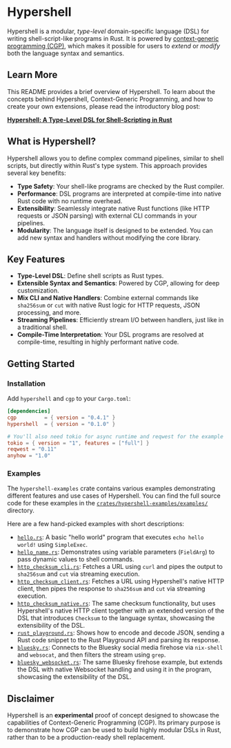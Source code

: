 # Hypershell

Hypershell is a modular, *type-level* domain-specific language (DSL) for writing shell-script-like programs in Rust. It is powered by [context-generic programming (CGP)](https://contextgeneric.dev/), which makes it possible for users to *extend* or *modify* both the language syntax and semantics.

## Learn More

This README provides a brief overview of Hypershell. To learn about the concepts behind Hypershell, Context-Generic Programming, and how to create your own extensions, please read the introductory blog post:

[**Hypershell: A Type-Level DSL for Shell-Scripting in Rust**](https://contextgeneric.dev/blog/hypershell-release/)

## What is Hypershell?

Hypershell allows you to define complex command pipelines, similar to shell scripts, but directly within Rust's type system. This approach provides several key benefits:

-   **Type Safety**: Your shell-like programs are checked by the Rust compiler.
-   **Performance**: DSL programs are interpreted at compile-time into native Rust code with no runtime overhead.
-   **Extensibility**: Seamlessly integrate native Rust functions (like HTTP requests or JSON parsing) with external CLI commands in your pipelines.
-   **Modularity**: The language itself is designed to be extended. You can add new syntax and handlers without modifying the core library.

## Key Features

-   **Type-Level DSL**: Define shell scripts as Rust types.
-   **Extensible Syntax and Semantics**: Powered by CGP, allowing for deep customization.
-   **Mix CLI and Native Handlers**: Combine external commands like `sha256sum` or `cut` with native Rust logic for HTTP requests, JSON processing, and more.
-   **Streaming Pipelines**: Efficiently stream I/O between handlers, just like in a traditional shell.
-   **Compile-Time Interpretation**: Your DSL programs are resolved at compile-time, resulting in highly performant native code.

## Getting Started

### Installation

Add `hypershell` and `cgp` to your `Cargo.toml`:

```toml
[dependencies]
cgp         = { version = "0.4.1" }
hypershell  = { version = "0.1.0" }

# You'll also need tokio for async runtime and reqwest for the example
tokio = { version = "1", features = ["full"] }
reqwest = "0.11"
anyhow = "1.0"
```

### Examples

The `hypershell-examples` crate contains various examples demonstrating different features and use cases of Hypershell. You can find the full source code for these examples in the [`crates/hypershell-examples/examples/`](./crates/hypershell-examples/examples) directory.

Here are a few hand-picked examples with short descriptions:

*   [`hello.rs`](./crates/hypershell-examples/examples/hello.rs): A basic "hello world" program that executes `echo hello world!` using `SimpleExec`.
*   [`hello_name.rs`](./crates/hypershell-examples/examples/hello_name.rs): Demonstrates using variable parameters (`FieldArg`) to pass dynamic values to shell commands.
*   [`http_checksum_cli.rs`](./crates/hypershell-examples/examples/http_checksum_cli.rs): Fetches a URL using `curl` and pipes the output to `sha256sum` and `cut` via streaming execution.
*   [`http_checksum_client.rs`](./crates/hypershell-examples/examples/http_checksum_client.rs): Fetches a URL using Hypershell's native HTTP client, then pipes the response to `sha256sum` and `cut` via streaming execution.
*   [`http_checksum_native.rs`](./crates/hypershell-examples/examples/http_checksum_native.rs): The same checksum functionality, but uses Hypershell's native HTTP client together with an extended version of the DSL that introduces `Checksum` to the language syntax, showcasing the extensibility of the DSL.
*   [`rust_playground.rs`](./crates/hypershell-examples/examples/rust_playground.rs): Shows how to encode and decode JSON, sending a Rust code snippet to the Rust Playground API and parsing its response.
*   [`bluesky.rs`](./crates/hypershell-examples/examples/bluesky.rs): Connects to the Bluesky social media firehose via `nix-shell` and `websocat`, and then filters the stream using `grep`.
*   [`bluesky_websocket.rs`](./crates/hypershell-examples/examples/bluesky_websocket.rs): The same Bluesky firehose example, but extends the DSL with native Websocket handling and using it in the program, showcasing the extensibility of the DSL.

## Disclaimer

Hypershell is an **experimental** proof of concept designed to showcase the capabilities of Context-Generic Programming (CGP). Its primary purpose is to demonstrate how CGP can be used to build highly modular DSLs in Rust, rather than to be a production-ready shell replacement.
